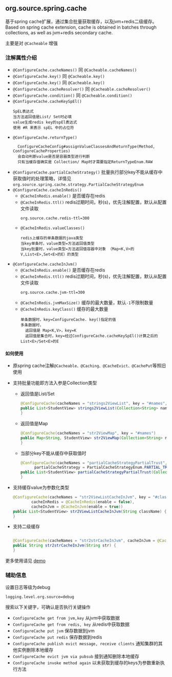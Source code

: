## org.source.spring.cache

基于spring cache扩展，通过集合批量获取缓存，以及jvm+redis二级缓存。  
Based on spring cache extension, cache is obtained in batches through collections, as well as jvm+redis secondary cache.

主要是对 `@Cacheable` 增强

### 注解属性介绍

- `@ConfigureCache.cacheNames()` 同 `@Cacheable.cacheNames()`
- `@ConfigureCache.key()` 同 `@Cacheable.key()`
- `@ConfigureCache.key()` 同 `@Cacheable.key()`
- `@ConfigureCache.cacheResolver()` 同 `@Cacheable.cacheResolver()`
- `@ConfigureCache.condition()` 同 `@Cacheable.condition()`
- `@ConfigureCache.cacheKeySpEl()`
  ```text
  SpEL表达式
  当方法返回值是List/ Set时必填
  value生成redis key的spEl表达式
  使用 #R 来表示 spEL 中的占位符
  ```
- `@ConfigureCache.returnType()`
    ```text
      ConfigureCacheConfig#assignValueClassesAndReturnType(Method, ConfigureCacheProperties)
      会自动判断value是否是容器类型进行判断
      只有当缓存值确实是 Collection/ Map时才需要指定ReturnTypeEnum.RAW
    ```
- `@ConfigureCache.partialCacheStrategy()`
  批量执行部分key不能从缓存中获取值时的处理策略，详情见`org.source.spring.cache.strategy.PartialCacheStrategyEnum`
- `@ConfigureCache.cacheInRedis()`
    - `@CacheInRedis.enable()` 是否缓存在redis
    - `@CacheInRedis.ttl()` redis过期时间，秒(s)，优先注解配置，默认从配置文件读取
      ```properties
      org.source.cache.redis-ttl=300
      ```
    - `@CacheInRedis.valueClasses()`
      ```text
      redis上缓存的单条数据的java类型
      当key单条时，value类型=方法返回值类型
      当key批量时，value类型=方法返回值容器中对象 （Map<K,V>的V,List<E>,Set<E>的E）的类型
      ```
- `@ConfigureCache.cacheInJvm()`
    - `@CacheInRedis.enable()` 是否缓存在redis
    - `@CacheInRedis.ttl()` redis过期时间，秒(s)，优先注解配置，默认从配置文件读取
      ```properties
      org.source.cache.jvm-ttl=300
      ```
    - `@CacheInRedis.jvmMaxSize()` 缓存的最大数量，默认`-1`不限制数量
    - `@CacheInRedis.keyClass()` 缓存的最大数量
      ```text
      单条数据时，key=ConfigureCache. key()指定的值
      多条数据时，
        返回值是 Map<K,V>，key=K
        返回值是集合时，key=经过ConfigureCache.cacheKeySpEl()计算之后的 List<E>/Set<E>的E
      ```  

#### 如何使用

- 原spring cache注解`@Cacheable、@Caching、@CacheEvict、@CachePut`等照旧使用
- 支持批量功能即方法入参是Collection类型
    - 返回值是List/Set
      ```java
      @ConfigureCache(cacheNames = "strings2ViewList", key = "#names", cacheKeySpEl = "#R.name")
      public List<StudentView> strings2ViewList(Collection<String> names) {
      }
      ```
    - 返回值是Map
      ```java
      @ConfigureCache(cacheNames = "str2ViewMap", key = "#names")
      public Map<String, StudentView> str2ViewMap(Collection<String> names) {
      }
      ```
    - 当部分key不能从缓存中获取值时
      ```java
      @ConfigureCache(cacheNames = "partialCacheStrategyPartialTrust", key = "#names", cacheKeySpEl = "#R.name",
            partialCacheStrategy = PartialCacheStrategyEnum.PARTIAL_TRUST)
      public List<StudentView> partialCacheStrategyPartialTrust(Collection<String> names) {
      }
      ```    
- 支持缓存value为参数化类型
    ```java
    @ConfigureCache(cacheNames = "str2ViewListCacheInJvm", key = "#className", returnType = ReturnTypeEnum.RAW,
            cacheInRedis = @CacheInRedis(enable = false),
            cacheInJvm = @CacheInJvm(enable = true))
    public List<StudentView> str2ViewListCacheInJvm(String className) {
    }
    ```

- 支持二级缓存
  ```java
  
  @ConfigureCache(cacheNames = "str2strCacheInJvm", cacheInJvm = @CacheInJvm(enable = true))
  public String str2strCacheInJvm(String str) {
  }
  ```

更多使用请见 [demo](https://github.com/Dao1230source/demo.git)

### 辅助信息

设置日志等级为debug

```properties
logging.level.org.source=debug
```

搜索以下关键字，可确认是否执行关键操作

- `ConfigureCache get from jvm,key` 从jvm中获取数据
- `ConfigureCache get from redis, key` 从redis中获取数据
- `ConfigureCache put jvm` 保存数据到jvm
- `ConfigureCache put redis` 保存数据到redis
- `ConfigureCache publish evict message, receive clients` 通知集群的其他实例删除本地缓存
- `ConfigureCache evict jvm via pubsub` 接到通知删除本地缓存
- `ConfigureCache invoke method again` 以未获取到缓存的keys为参数重新执行方法
